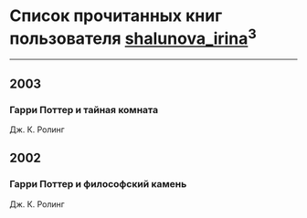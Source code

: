 # Список прочитанных книг пользователя [shalunova_irina](http://vk.com/id18155976)<sup>3</sup>
---

## 2003



### Гарри Поттер и тайная комната
Дж. К. Ролинг



## 2002

### Гарри Поттер и философский камень
Дж. К. Ролинг



